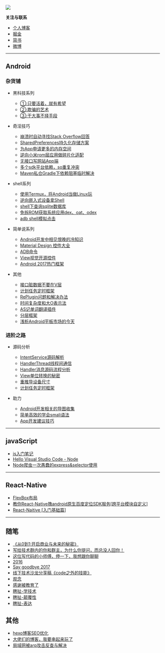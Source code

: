 
![](./img/title.png)


**关注与联系**

- [个人博客](http://www.dajipai.cc)
- [掘金](https://juejin.im/user/58c25a5b2f301e006bb0552c)
- [简书](http://www.jianshu.com/u/abc8086489c7)
- [微博](http://weibo.com/u/6385929462)


---

## Android

 ### 杂货铺

  * 黑科技系列
    * [①:只要活着，就有希望](http://www.dajipai.cc/archives/4f0f8e78.html)
    * [②:欺骗的艺术](http://www.dajipai.cc/archives/8a7f75e7.html)
    * [③:干大事不择手段](http://www.dajipai.cc/archives/dfc93914.html)


  * 奇淫技巧
    * [崩溃时自动寻找Stack Overflow回答](http://www.dajipai.cc/archives/52403d97.html)
    * [SharedPreferences持久化存储方案](http://www.dajipai.cc/archives/64ea64f2.html)
    * [为App申请更多的内存空间](http://www.dajipai.cc/archives/4cc65c41.html)
    * [逆向小米rom层应用做碎片化适配](http://www.dajipai.cc/archives/1a0307d1.html)
    * [无接口写网站App端](http://www.dajipai.cc/archives/aa7f67b7.html)
    * [多个sdk平台依赖，so重复冲突](http://www.dajipai.cc/archives/cf888d61.html)
    * [Maven私仓Gradle下依赖阻塞临时解决](http://www.dajipai.cc/archives/51430a0e.html)

  * shell系列
    * [使用Termux，将Android当做Linux玩](http://www.dajipai.cc/archives/a748e934.html)
    * [逆向嵌入式设备拿Shell](http://www.dajipai.cc/archives/d08afece.html)
    * [shell下查询sqlite数据库](http://www.dajipai.cc/archives/ea8ae16c.html)
    * [免拆ROM获取系统应用dex、oat、odex](http://www.dajipai.cc/archives/7cf1aebb.html)
    * [adb shell模拟点击](http://www.dajipai.cc/archives/73f054ba.html)

  * 简单说系列

    * [Android开发中相见恨晚的冷知识](http://www.dajipai.cc/archives/fd5d316d.html)
    * [Material Design 控件大全](http://www.jianshu.com/p/4aaf04749f16)
    * [ADB命令](http://www.dajipai.cc/archives/6c35d185.html)
    * [View视觉开源控件](http://www.jianshu.com/p/30909296ac01)
    * [Android 2017热门框架](http://www.jianshu.com/p/9d65b6eb28fe)

  * 其他
    * [接口脏数据不要在V层](http://www.dajipai.cc/archives/9e832a56.html)
    * [计划任务定时框架](http://dajipai.cc/archives/a9dda310.html)
    * [RePlugin问题和解决办法](http://www.dajipai.cc/archives/dfa370cf.html)
    * [时间复杂度和大O表示法](http://www.dajipai.cc/archives/2bce0d61.html)
    * [AS记单词翻译插件](http://www.dajipai.cc/archives/aee243ac.html)
    * [分层框架](http://www.dajipai.cc/archives/dd694c2c.html)
    * [浅析Android平板市场的今天](http://www.dajipai.cc/archives/572de294.html)

 ### 进阶之路

  * 源码分析
    * [IntentService源码解析](http://www.dajipai.cc/archives/9e86a7ad.html)
    * [HandlerThread线程间通信](http://www.dajipai.cc/archives/afceb456.html)
    * [Handler消息源码流程分析](http://www.dajipai.cc/archives/f6d6c129.html)
    * [View单位转换的秘密](http://www.dajipai.cc/archives/46c1909.html)
    * [重推导设备尺寸](http://www.dajipai.cc/archives/1abfe67d.html)
    * [计划任务定时框架](http://dajipai.cc/archives/a9dda310.html)

  * 助力
    * [Android开发相关的导图收集](http://www.dajipai.cc/archives/f213acdb.html)
    * [简单高效的学会smali语法](http://www.dajipai.cc/archives/9fdc7db.html)
    * [App开发建议技巧](http://www.dajipai.cc/archives/df2843c0.html)


---

## javaScript

- [js入门笔记](http://www.jianshu.com/p/e8194f52bf13)
- [Hello Visual Studio Code - Node](http://www.dajipai.cc/archives/803dcc0.html)
- [Node爬虫一次愚蠢的express&selector使用](http://www.dajipai.cc/archives/3d72a6b2.html)



---
## React-Native

- [FlexBox布局](http://www.dajipai.cc/archives/e8998065.html)
- [教你React-Native撸android原生百度定位SDK服务[跨平台模块自定义]](http://www.dajipai.cc/archives/58cfb872.html)
- [React-Naitive [入门基础篇]](http://www.dajipai.cc/archives/1099feff.html)

---
 ## 随笔

- [《从0到1:开启商业与未来的秘密》](http://www.dajipai.cc/archives/1d76c68f.html)
- [写给技术群内的你和群主，为什么你提问，而总没人回你！](http://www.dajipai.cc/archives/baae41ed.html)
- [这位写代码的小师傅，停一下，我想跟你聊聊](http://www.dajipai.cc/archives/4300e823.html)
- [2016](http://www.dajipai.cc/archives/6bab0cfe.html)
- [Say goodbye 2017](http://www.dajipai.cc/archives/cd4232c0.html)
- [线下技术沙龙分享稿《code之外的技能》](http://www.dajipai.cc/archives/3903596e.html)
- [观念](http://www.dajipai.cc/archives/b9fde245.html)
- [感谢被教育了](http://www.dajipai.cc/archives/95d21ebb.html)
- [瞎扯-学技术](http://www.dajipai.cc/archives/75c64cfc.html)
- [瞎扯-颠覆性](http://www.dajipai.cc/archives/dafeb1b8.html)
- [瞎扯-表达](http://www.dajipai.cc/archives/9f0b14d0.html)


## 其他

- [hexo博客SEO优化](http://dajipai.cc/archives/ec8af0f7.html)
- [大佬们的博客，我要串起来玩了](http://www.dajipai.cc/archives/4fd5e7fe.html)
- [局域网被arp攻击反查与解决](http://www.dajipai.cc/archives/569b6918.html)
